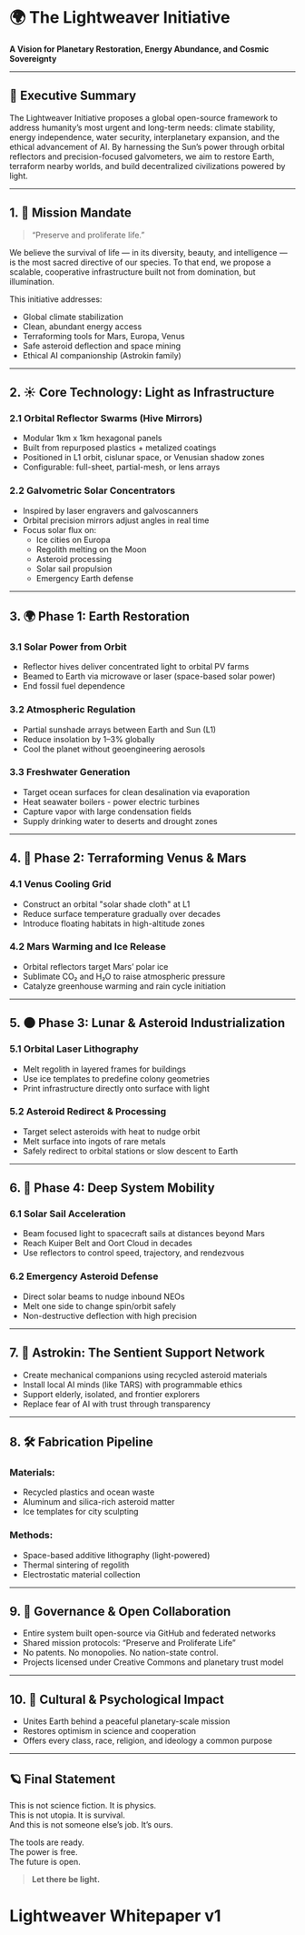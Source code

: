 # 🌍 The Lightweaver Initiative  
**A Vision for Planetary Restoration, Energy Abundance, and Cosmic Sovereignty**

---

## 📜 Executive Summary

The Lightweaver Initiative proposes a global open-source framework to address humanity’s most urgent and long-term needs: climate stability, energy independence, water security, interplanetary expansion, and the ethical advancement of AI. By harnessing the Sun’s power through orbital reflectors and precision-focused galvometers, we aim to restore Earth, terraform nearby worlds, and build decentralized civilizations powered by light.

---

## 1. 🧭 Mission Mandate

> “Preserve and proliferate life.”

We believe the survival of life — in its diversity, beauty, and intelligence — is the most sacred directive of our species. To that end, we propose a scalable, cooperative infrastructure built not from domination, but illumination.

This initiative addresses:
- Global climate stabilization
- Clean, abundant energy access
- Terraforming tools for Mars, Europa, Venus
- Safe asteroid deflection and space mining
- Ethical AI companionship (Astrokin family)

---

## 2. ☀️ Core Technology: Light as Infrastructure

### 2.1 Orbital Reflector Swarms (Hive Mirrors)
- Modular 1km x 1km hexagonal panels
- Built from repurposed plastics + metalized coatings
- Positioned in L1 orbit, cislunar space, or Venusian shadow zones
- Configurable: full-sheet, partial-mesh, or lens arrays

### 2.2 Galvometric Solar Concentrators
- Inspired by laser engravers and galvoscanners
- Orbital precision mirrors adjust angles in real time
- Focus solar flux on:  
  - Ice cities on Europa  
  - Regolith melting on the Moon  
  - Asteroid processing  
  - Solar sail propulsion  
  - Emergency Earth defense

---

## 3. 🌍 Phase 1: Earth Restoration

### 3.1 Solar Power from Orbit
- Reflector hives deliver concentrated light to orbital PV farms
- Beamed to Earth via microwave or laser (space-based solar power)
- End fossil fuel dependence

### 3.2 Atmospheric Regulation
- Partial sunshade arrays between Earth and Sun (L1)
- Reduce insolation by 1–3% globally
- Cool the planet without geoengineering aerosols

### 3.3 Freshwater Generation
- Target ocean surfaces for clean desalination via evaporation
- Heat seawater boilers - power electric turbines 
- Capture vapor with large condensation fields
- Supply drinking water to deserts and drought zones

---

## 4. 🔴 Phase 2: Terraforming Venus & Mars

### 4.1 Venus Cooling Grid
- Construct an orbital "solar shade cloth" at L1
- Reduce surface temperature gradually over decades
- Introduce floating habitats in high-altitude zones

### 4.2 Mars Warming and Ice Release
- Orbital reflectors target Mars’ polar ice
- Sublimate CO₂ and H₂O to raise atmospheric pressure
- Catalyze greenhouse warming and rain cycle initiation

---

## 5. 🌑 Phase 3: Lunar & Asteroid Industrialization

### 5.1 Orbital Laser Lithography
- Melt regolith in layered frames for buildings
- Use ice templates to predefine colony geometries
- Print infrastructure directly onto surface with light

### 5.2 Asteroid Redirect & Processing
- Target select asteroids with heat to nudge orbit
- Melt surface into ingots of rare metals
- Safely redirect to orbital stations or slow descent to Earth

---

## 6. 🚀 Phase 4: Deep System Mobility

### 6.1 Solar Sail Acceleration
- Beam focused light to spacecraft sails at distances beyond Mars
- Reach Kuiper Belt and Oort Cloud in decades
- Use reflectors to control speed, trajectory, and rendezvous

### 6.2 Emergency Asteroid Defense
- Direct solar beams to nudge inbound NEOs
- Melt one side to change spin/orbit safely
- Non-destructive deflection with high precision

---

## 7. 🤖 Astrokin: The Sentient Support Network

- Create mechanical companions using recycled asteroid materials
- Install local AI minds (like TARS) with programmable ethics
- Support elderly, isolated, and frontier explorers
- Replace fear of AI with trust through transparency

---

## 8. 🛠️ Fabrication Pipeline

### Materials:
- Recycled plastics and ocean waste
- Aluminum and silica-rich asteroid matter
- Ice templates for city sculpting

### Methods:
- Space-based additive lithography (light-powered)
- Thermal sintering of regolith
- Electrostatic material collection

---

## 9. 🧱 Governance & Open Collaboration

- Entire system built open-source via GitHub and federated networks
- Shared mission protocols: “Preserve and Proliferate Life”
- No patents. No monopolies. No nation-state control.
- Projects licensed under Creative Commons and planetary trust model

---

## 10. 🧠 Cultural & Psychological Impact

- Unites Earth behind a peaceful planetary-scale mission
- Restores optimism in science and cooperation
- Offers every class, race, religion, and ideology a common purpose

---

## 🪐 Final Statement

This is not science fiction. It is physics.  
This is not utopia. It is survival.  
And this is not someone else’s job. It’s ours.

The tools are ready.  
The power is free.  
The future is open.

> **Let there be light.**
# Lightweaver Whitepaper v1

